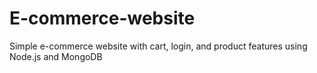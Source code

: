 # E-commerce-website
Simple e-commerce website with cart, login, and product features using Node.js and MongoDB
